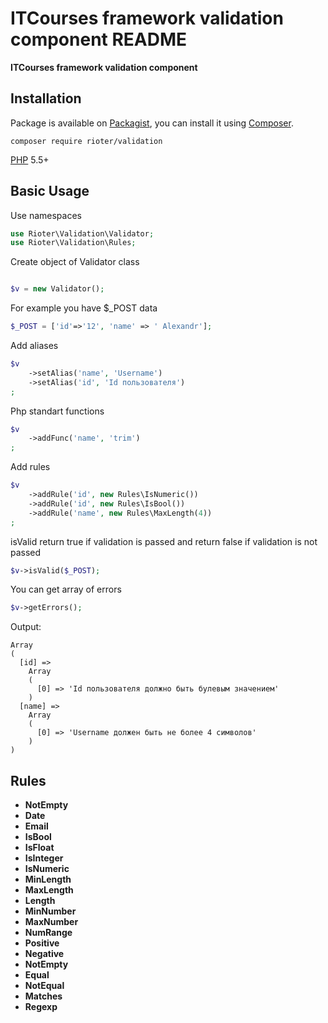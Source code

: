 ITCourses framework validation component README
==

**ITCourses framework validation component**


## Installation

Package is available on [Packagist](http://packagist.org/packages/rioter/validation),
you can install it using [Composer](http://getcomposer.org).

```shell
composer require rioter/validation
```

[PHP](https://php.net) 5.5+ 


## Basic Usage

Use namespaces

```php
use Rioter\Validation\Validator;
use Rioter\Validation\Rules;
```

Create object of Validator class

```php

$v = new Validator();
```

For example you have $_POST data
```php
$_POST = ['id'=>'12', 'name' => ' Alexandr'];
```

Add aliases

```php
$v
    ->setAlias('name', 'Username')
    ->setAlias('id', 'Id пользователя')
;
```

Php standart functions

```php
$v
    ->addFunc('name', 'trim')
;
```

Add rules

```php
$v
    ->addRule('id', new Rules\IsNumeric())
    ->addRule('id', new Rules\IsBool())
    ->addRule('name', new Rules\MaxLength(4))
;
```

isValid return true if validation is passed
and return false if validation is not passed
```php
$v->isValid($_POST);
```
You can get array of errors
```php
$v->getErrors();
```

Output:
```no-highlight
Array
(
  [id] => 
    Array
    (
      [0] => 'Id пользователя должно быть булевым значением'
    ) 
  [name] => 
    Array
    (
      [0] => 'Username должен быть не более 4 символов'
    )
)
```

## Rules
* **NotEmpty** 
* **Date** 
* **Email**
* **IsBool** 
* **IsFloat** 
* **IsInteger** 
* **IsNumeric** 
* **MinLength** 
* **MaxLength** 
* **Length** 
* **MinNumber** 
* **MaxNumber** 
* **NumRange** 
* **Positive**
* **Negative** 
* **NotEmpty** 
* **Equal**
* **NotEqual**
* **Matches** 
* **Regexp** 




